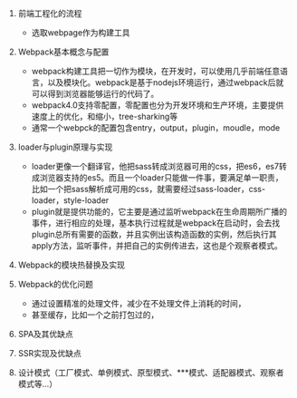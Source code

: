 1. 前端工程化的流程
    - 选取webpage作为构建工具
2. Webpack基本概念与配置
    - webpack构建工具把一切作为模块，在开发时，可以使用几乎前端任意语言，以及模块化。webpack是基于nodejs环境运行，通过webpack后就可以得到浏览器能够运行的代码了。
    - webpack4.0支持零配置，零配置也分为开发环境和生产环境，主要提供速度上的优化，和缩小，tree-sharking等
    - 通常一个webpck的配置包含entry，output，plugin，moudle，mode

3. loader与plugin原理与实现
    - loader更像一个翻译官，他把sass转成浏览器可用的css，把es6，es7转成浏览器支持的es5。而且一个loader只能做一件事，要满足单一职责，比如一个把sass解析成可用的css，就需要经过sass-loader，css-loader，style-loader
    - plugin就是提供功能的，它主要是通过监听webpack在生命周期所广播的事件，进行相应的处理，基本执行过程就是webpack在启动时，会去找plugin总所有需要的函数，并且实例出该构造函数的实例，然后执行其apply方法，监听事件，并把自己的实例传进去，这也是个观察者模式。

4. Webpack的模块热替换及实现

5. Webpack的优化问题
    - 通过设置精准的处理文件，减少在不处理文件上消耗的时间，
    - 甚至缓存，比如一个之前打包过的，

6. SPA及其优缺点

7. SSR实现及优缺点

8. 设计模式（工厂模式、单例模式、原型模式、***模式、适配器模式、观察者模式等...）